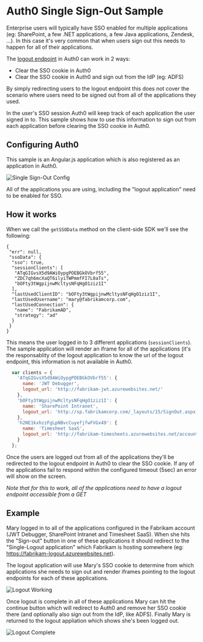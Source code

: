 # Auth0 Single Sign-Out Sample

Enterprise users will typically have SSO enabled for multiple applications (eg: SharePoint, a few .NET applications, a few Java applications, Zendesk, ...). In this case it's very common that when users sign out this needs to happen for all of their applications.

The [logout endpoint](https://auth0.com/docs/logout) in Auth0 can work in 2 ways:

 - Clear the SSO cookie in Auth0
 - Clear the SSO cookie in Auth0 and sign out from the IdP (eg: ADFS)

By simply redirecting users to the logout endpoint this does not cover the scenario where users need to be signed out from all of the applications they used.

In the user's SSO session Auth0 will keep track of each application the user signed in to. This sample shows how to use this information to sign out from each application before clearing the SSO cookie in Auth0.

## Configuring Auth0

This sample is an Angular.js application which is also registered as an application in Auth0.

![Single Sign-Out Config](https://cdn.auth0.com/docs/img/single-sign-out-config.png)

All of the applications you are using, including the "logout application" need to be enabled for SSO. 

## How it works

When we call the `getSSOData` method on the client-side SDK we'll see the following:

```
{
 "err": null,
 "ssoData": {
  "sso": true,
  "sessionClients": [
   "ATqGIGvsX5d9AWiOypgPOEBGkOVbrf55",
   "ZDC7qh6mcXaQT6ilyiTWPmmfFI7L0aTs",
   "bOFty3tWgpijnwMcltysNFqHgO1ziz1I"
  ],
  "lastUsedClientID": "bOFty3tWgpijnwMcltysNFqHgO1ziz1I",
  "lastUsedUsername": "mary@fabrikamcorp.com",
  "lastUsedConnection": {
   "name": "FabrikamAD",
   "strategy": "ad"
  }
 }
}
```
 
This means the user logged in to 3 different applications (`sessionClients`). The sample application will render an iframe for all of the applications (it's the responsablity of the logout application to know the url of the logout endpoint, this information is not available in Auth0.

```js
  var clients = {
    'ATqGIGvsX5d9AWiOypgPOEBGkOVbrf55': {
      name: 'JWT Debugger',
      logout_url: 'http://fabrikam-jwt.azurewebsites.net/'
    },
    'bOFty3tWgpijnwMcltysNFqHgO1ziz1I': {
      name: 'SharePoint Intranet',
      logout_url: 'http://sp.fabrikamcorp.com/_layouts/15/SignOut.aspx'
    },
    'h2NE1kxhzzFgLpNBvcCuyefjfwFVGx49': {
      name: 'Timesheet SaaS',
      logout_url: 'http://fabrikam-timesheets.azurewebsites.net/account/logoff'
    }
  };
```

Once the users are logged out from all of the applications they'll be redirected to the logout endpoint in Auth0 to clear the SSO cookie. If any of the applications fail to respond within the configured timeout (5sec) an error will show on the screen.

*Note that for this to work, all of the applications need to have a logout endpoint accessible from a GET*

## Example

Mary logged in to all of the applications configured in the Fabrikam account (JWT Debugger, SharePoint Intranet and Timesheet SaaS). When she hits the "Sign-out" button in one of these applications it should redirect to the "Single-Logout application" which Fabrikam is hosting somewhere (eg: https://fabrikam-logout.azurewebsites.net).

The logout application will use Mary's SSO cookie to determine from which applications she needs to sign out and render iframes pointing to the logout endpoints for each of these applications.

![Logout Working](https://cdn.auth0.com/docs/img/single-sign-out-working.png)

Once logout is complete in all of these applications Mary can hit the continue button which will redirect to Auth0 and remove her SSO cookie there (and optionally also sign out from the IdP, like ADFS). Finally Mary is returned to the logout appliation which shows she's been logged out.

![Logout Complete](https://cdn.auth0.com/docs/img/single-sign-out-complete.png)





